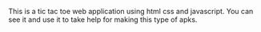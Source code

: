 This is a tic tac toe web application using html css and javascript.
You can see it and use it to take help for making this type of apks.
